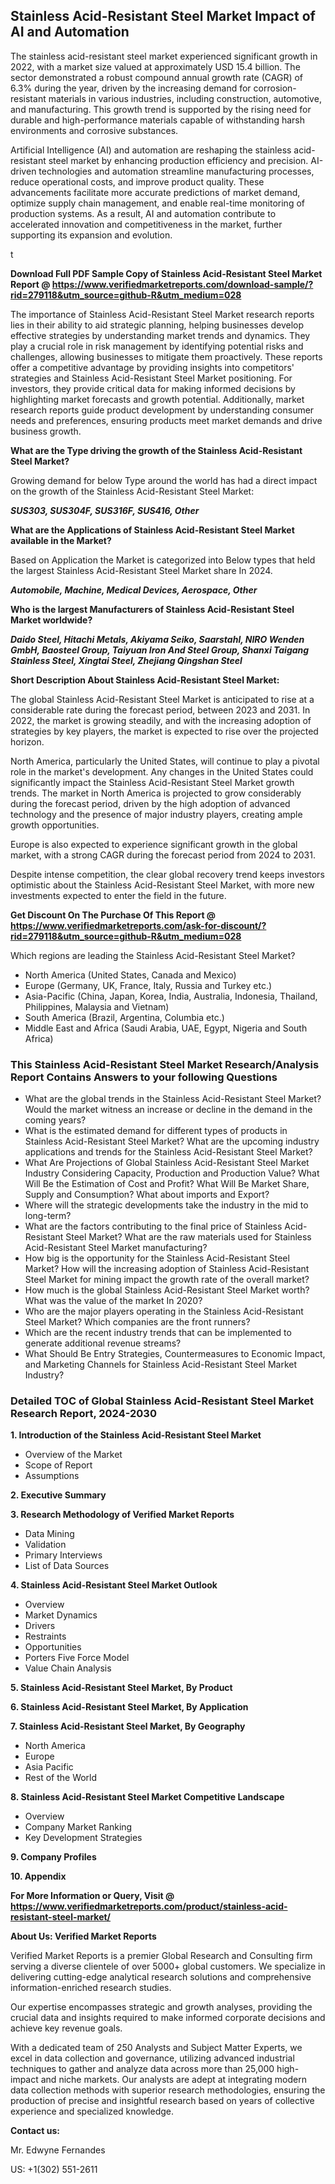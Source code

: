 <h2>Stainless Acid-Resistant Steel Market Impact of AI and Automation</h2><p>The stainless acid-resistant steel market experienced significant growth in 2022, with a market size valued at approximately USD 15.4 billion. The sector demonstrated a robust compound annual growth rate (CAGR) of 6.3% during the year, driven by the increasing demand for corrosion-resistant materials in various industries, including construction, automotive, and manufacturing. This growth trend is supported by the rising need for durable and high-performance materials capable of withstanding harsh environments and corrosive substances.</p><p>Artificial Intelligence (AI) and automation are reshaping the stainless acid-resistant steel market by enhancing production efficiency and precision. AI-driven technologies and automation streamline manufacturing processes, reduce operational costs, and improve product quality. These advancements facilitate more accurate predictions of market demand, optimize supply chain management, and enable real-time monitoring of production systems. As a result, AI and automation contribute to accelerated innovation and competitiveness in the market, further supporting its expansion and evolution.</p>t</p><p id="" class=""><strong>Download Full PDF Sample Copy of Stainless Acid-Resistant Steel Market Report @ <a href="https://www.verifiedmarketreports.com/download-sample/?rid=279118&utm_source=github-R&utm_medium=028" target="_blank">https://www.verifiedmarketreports.com/download-sample/?rid=279118&utm_source=github-R&utm_medium=028</a></strong></p><p>The importance of&nbsp;Stainless Acid-Resistant Steel Market research reports lies in their ability to aid strategic planning, helping businesses develop effective strategies by understanding market trends and dynamics. They play a crucial role in risk management by identifying potential risks and challenges, allowing businesses to mitigate them proactively. These reports offer a competitive advantage by providing insights into competitors' strategies and Stainless Acid-Resistant Steel Market positioning. For investors, they provide critical data for making informed decisions by highlighting market forecasts and growth potential. Additionally, market research reports guide product development by understanding consumer needs and preferences, ensuring products meet market demands and drive business growth.</p><p><strong>What are the&nbsp;Type driving the growth of the Stainless Acid-Resistant Steel Market?</strong></p><p id="" class="">Growing demand for below Type around the world has had a direct impact on the growth of the Stainless Acid-Resistant Steel Market:</p><em><strong>SUS303, SUS304F, SUS316F, SUS416, Other</strong></em></p><strong>What are the&nbsp;Applications&nbsp;of Stainless Acid-Resistant Steel Market available in the Market?</strong></p><p id="" class="">Based on Application the Market is categorized into Below types that held the largest Stainless Acid-Resistant Steel Market share In 2024.</p><em><strong>Automobile, Machine, Medical Devices, Aerospace, Other</strong></em></p><strong>Who is the largest Manufacturers of Stainless Acid-Resistant Steel Market worldwide?</strong></p><p><em><strong>Daido Steel, Hitachi Metals, Akiyama Seiko, Saarstahl, NIRO Wenden GmbH, Baosteel Group, Taiyuan Iron And Steel Group, Shanxi Taigang Stainless Steel, Xingtai Steel, Zhejiang Qingshan Steel</strong></em></p><p id="" class=""><strong>Short Description About Stainless Acid-Resistant Steel Market:</strong></p><p>The global Stainless Acid-Resistant Steel Market is anticipated to rise at a considerable rate during the forecast period, between 2023 and 2031. In 2022, the market is growing steadily, and with the increasing adoption of strategies by key players, the market is expected to rise over the projected horizon.</p><p>North America, particularly the United States, will continue to play a pivotal role in the market's development. Any changes in the United States could significantly impact the Stainless Acid-Resistant Steel Market growth trends. The market in North America is projected to grow considerably during the forecast period, driven by the high adoption of advanced technology and the presence of major industry players, creating ample growth opportunities.</p><p>Europe is also expected to experience significant growth in the global market, with a strong CAGR during the forecast period from 2024 to 2031.</p><p>Despite intense competition, the clear global recovery trend keeps investors optimistic about the Stainless Acid-Resistant Steel Market, with more new investments expected to enter the field in the future.</p><p id="" class=""><strong>Get Discount On The Purchase Of This Report @ <a href="https://www.verifiedmarketreports.com/ask-for-discount/?rid=279118&utm_source=github-R&utm_medium=028" target="_blank">https://www.verifiedmarketreports.com/ask-for-discount/?rid=279118&utm_source=github-R&utm_medium=028</a></strong></p>Which regions are leading the Stainless Acid-Resistant Steel Market?</p><ul><li>North America (United States, Canada and Mexico)</li><li>Europe (Germany, UK, France, Italy, Russia and Turkey etc.)</li><li>Asia-Pacific (China, Japan, Korea, India, Australia, Indonesia, Thailand, Philippines, Malaysia and Vietnam)</li><li>South America (Brazil, Argentina, Columbia etc.)</li><li>Middle East and Africa (Saudi Arabia, UAE, Egypt, Nigeria and South Africa)</li></ul><h3 id="" class="">This Stainless Acid-Resistant Steel Market Research/Analysis Report Contains Answers to your following Questions</h3><ul><li>What are the global trends in the Stainless Acid-Resistant Steel Market? Would the market witness an increase or decline in the demand in the coming years?</li><li>What is the estimated demand for different types of products in Stainless Acid-Resistant Steel Market? What are the upcoming industry applications and trends for the Stainless Acid-Resistant Steel Market?</li><li>What Are Projections of Global Stainless Acid-Resistant Steel Market Industry Considering Capacity, Production and Production Value? What Will Be the Estimation of Cost and Profit? What Will Be Market Share, Supply and Consumption? What about imports and Export?</li><li>Where will the strategic developments take the industry in the mid to long-term?</li><li>What are the factors contributing to the final price of Stainless Acid-Resistant Steel Market? What are the raw materials used for Stainless Acid-Resistant Steel Market manufacturing?</li><li>How big is the opportunity for the Stainless Acid-Resistant Steel Market? How will the increasing adoption of Stainless Acid-Resistant Steel Market for mining impact the growth rate of the overall market?</li><li>How much is the global Stainless Acid-Resistant Steel Market worth? What was the value of the market In 2020?</li><li>Who are the major players operating in the Stainless Acid-Resistant Steel Market? Which companies are the front runners?</li><li>Which are the recent industry trends that can be implemented to generate additional revenue streams?</li><li>What Should Be Entry Strategies, Countermeasures to Economic Impact, and Marketing Channels for Stainless Acid-Resistant Steel Market Industry?</li></ul><h3 id="" class="">Detailed TOC of Global Stainless Acid-Resistant Steel Market Research Report, 2024-2030</h3><p id="" class=""><strong>1. Introduction of the Stainless Acid-Resistant Steel Market</strong></p><ul><li>Overview of the Market</li><li>Scope of Report</li><li>Assumptions</li></ul><p id="" class=""><strong>2. Executive Summary</strong></p><p id="" class=""><strong>3. Research Methodology of Verified Market Reports</strong></p><ul><li>Data Mining</li><li>Validation</li><li>Primary Interviews</li><li>List of Data Sources</li></ul><p id="" class=""><strong>4. Stainless Acid-Resistant Steel Market Outlook</strong></p><ul><li>Overview</li><li>Market Dynamics</li><li>Drivers</li><li>Restraints</li><li>Opportunities</li><li>Porters Five Force Model</li><li>Value Chain Analysis</li></ul><p id="" class=""><strong>5. Stainless Acid-Resistant Steel Market, By Product</strong></p><p id="" class=""><strong>6. Stainless Acid-Resistant Steel Market, By Application</strong></p><p id="" class=""><strong>7. Stainless Acid-Resistant Steel Market, By Geography</strong></p><ul><li>North America</li><li>Europe</li><li>Asia Pacific</li><li>Rest of the World</li></ul><p id="" class=""><strong>8. Stainless Acid-Resistant Steel Market Competitive Landscape</strong></p><ul><li>Overview</li><li>Company Market Ranking</li><li>Key Development Strategies</li></ul><p id="" class=""><strong>9. Company Profiles</strong></p><p id="" class=""><strong>10. Appendix</strong></p><p id="" class=""><strong>For More Information or Query, Visit @ <a href="https://www.verifiedmarketreports.com/product/stainless-acid-resistant-steel-market/" target="_blank">https://www.verifiedmarketreports.com/product/stainless-acid-resistant-steel-market/</a></strong></p><p id="" class=""><strong>About Us: Verified Market Reports</strong></p><p id="" class="">Verified Market Reports is a premier Global Research and Consulting firm serving a diverse clientele of over 5000+ global customers. We specialize in delivering cutting-edge analytical research solutions and comprehensive information-enriched research studies.</p><p id="" class="">Our expertise encompasses strategic and growth analyses, providing the crucial data and insights required to make informed corporate decisions and achieve key revenue goals.</p><p id="" class="">With a dedicated team of 250 Analysts and Subject Matter Experts, we excel in data collection and governance, utilizing advanced industrial techniques to gather and analyze data across more than 25,000 high-impact and niche markets. Our analysts are adept at integrating modern data collection methods with superior research methodologies, ensuring the production of precise and insightful research based on years of collective experience and specialized knowledge.</p><p id="" class=""><strong>Contact us:</strong></p><p id="" class="">Mr. Edwyne Fernandes</p><p id="" class="">US: +1(302) 551-2611</p>